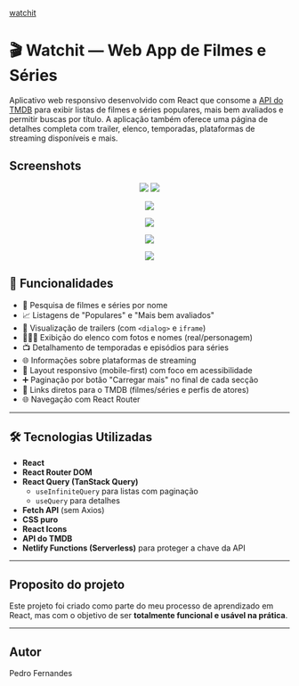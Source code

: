 [watchit](https://watchit123.netlify.app/)

# 🎬 Watchit — Web App de Filmes e Séries

Aplicativo web responsivo desenvolvido com React que consome a [API do TMDB](https://www.themoviedb.org/) para exibir listas de filmes e séries populares, mais bem avaliados e permitir buscas por título. A aplicação também oferece uma página de detalhes completa com trailer, elenco, temporadas, plataformas de streaming disponíveis e mais.

## Screenshots

<p align="center">
  <img loading="lazy" src="/Screenshots/img01.png"/>
  <img loading="lazy" src="/Screenshots/img02.png"/>
</p>

<p align="center">
  <img loading="lazy" src="/Screenshots/img04.png"/>
</p>

<p align="center">
  <img loading="lazy" src="/Screenshots/img05.png"/>
</p>

<p align="center">
  <img loading="lazy" src="/Screenshots/img06.png"/>
</p>

<p align="center">
  <img loading="lazy" src="/Screenshots/img07.png"/>
</p>


## 📌 Funcionalidades

- 🔎 Pesquisa de filmes e séries por nome
- 📈 Listagens de "Populares" e "Mais bem avaliados"
- 🎥 Visualização de trailers (com `<dialog>` e `iframe`)
- 🧑‍🤝‍🧑 Exibição do elenco com fotos e nomes (real/personagem)
- 📺 Detalhamento de temporadas e episódios para séries
- 🌐 Informações sobre plataformas de streaming
- 📱 Layout responsivo (mobile-first) com foco em acessibilidade
- ➕ Paginação por botão "Carregar mais" no final de cada secção
- 🔗 Links diretos para o TMDB (filmes/séries e perfis de atores)
- 🌐 Navegação com React Router

---

## 🛠️ Tecnologias Utilizadas

- **React**
- **React Router DOM**
- **React Query (TanStack Query)**
  - `useInfiniteQuery` para listas com paginação
  - `useQuery` para detalhes
- **Fetch API** (sem Axios)
- **CSS puro**
- **React Icons**
- **API do TMDB**
- **Netlify Functions (Serverless)** para proteger a chave da API

---

## Proposito do projeto

Este projeto foi criado como parte do meu processo de aprendizado em React, mas com o objetivo de ser **totalmente funcional e usável na prática**.

---

## Autor
Pedro Fernandes

